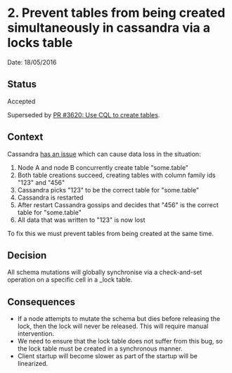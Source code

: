 # 2. Prevent tables from being created simultaneously in cassandra via a locks table

Date: 18/05/2016

## Status

Accepted

Superseded by [PR #3620: Use CQL to create tables](https://github.com/palantir/atlasdb/pull/3620).

## Context

Cassandra [has an issue](https://issues.apache.org/jira/browse/CASSANDRA-10699) which can cause data loss in the situation:

1. Node A and node B concurrently create table "some.table"
2. Both table creations succeed, creating tables with column family ids "123" and "456"
3. Cassandra picks "123" to be the correct table for "some.table"
4. Cassandra is restarted
5. After restart Cassandra gossips and decides that "456" is the correct table for "some.table"
6. All data that was written to "123" is now lost

To fix this we must prevent tables from being created at the same time.


## Decision

All schema mutations will globally synchronise via a check-and-set operation on a specific cell in a _lock table.

## Consequences

- If a node attempts to mutate the schema but dies before releasing the lock, then the lock will never be released. This will require manual intervention.
- We need to ensure that the lock table does not suffer from this bug, so the lock table must be created in a synchronous manner.
- Client startup will become slower as part of the startup will be linearized.
